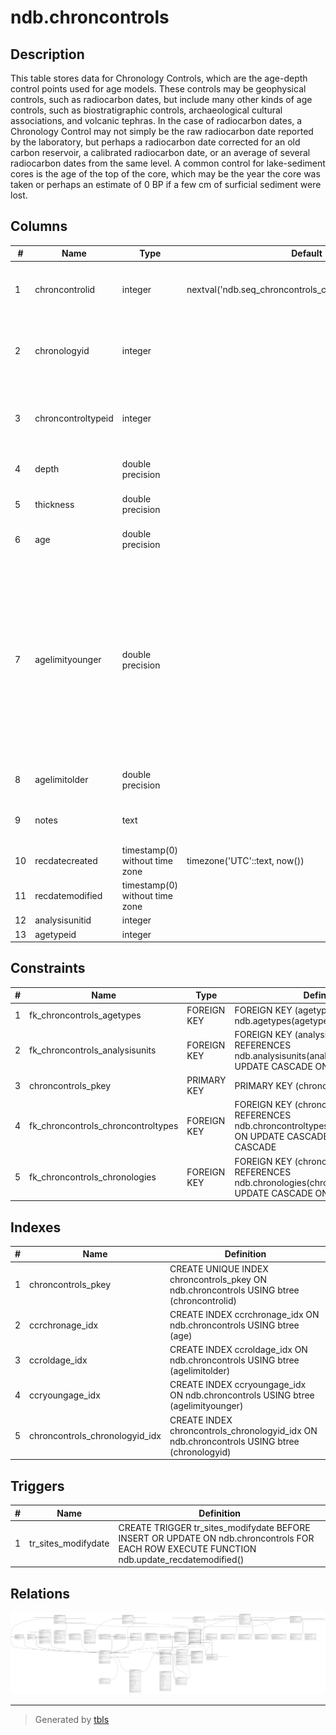 # ndb.chroncontrols

## Description

This table stores data for Chronology Controls, which are the age-depth control points used for age models. These controls may be geophysical controls, such as radiocarbon dates, but include many other kinds of age controls, such as biostratigraphic controls, archaeological cultural associations, and volcanic tephras. In the case of radiocarbon dates, a Chronology Control may not simply be the raw radiocarbon date reported by the laboratory, but perhaps a radiocarbon date corrected for an old carbon reservoir, a calibrated radiocarbon date, or an average of several radiocarbon dates from the same level. A common control for lake-sediment cores is the age of the top of the core, which may be the year the core was taken or perhaps an estimate of 0 BP if a few cm of surficial sediment were lost.

## Columns

| #  | Name               | Type                           | Default                                                   | Nullable | Children                                                                                                                                                                                                                                                  | Parents                                           | Comment                                                                                                                                                                                                                                                                                           |
| -- | ------------------ | ------------------------------ | --------------------------------------------------------- | -------- | --------------------------------------------------------------------------------------------------------------------------------------------------------------------------------------------------------------------------------------------------------- | ------------------------------------------------- | ------------------------------------------------------------------------------------------------------------------------------------------------------------------------------------------------------------------------------------------------------------------------------------------------- |
| 1  | chroncontrolid     | integer                        | nextval('ndb.seq_chroncontrols_chroncontrolid'::regclass) | false    | [ndb.chroncontrolranks](ndb.chroncontrolranks.md) [ndb.chroncontrolscal14c](ndb.chroncontrolscal14c.md) [ndb.eventchronology](ndb.eventchronology.md) [ndb.geochroncontrols](ndb.geochroncontrols.md) [ndb.relativechronology](ndb.relativechronology.md) |                                                   | An arbitrary Chronology Control identification number.                                                                                                                                                                                                                                            |
| 2  | chronologyid       | integer                        |                                                           | false    |                                                                                                                                                                                                                                                           | [ndb.chronologies](ndb.chronologies.md)           | Chronology to which the ChronControl belongs. Field links to the Chronolgies table.                                                                                                                                                                                                               |
| 3  | chroncontroltypeid | integer                        |                                                           | true     |                                                                                                                                                                                                                                                           | [ndb.chroncontroltypes](ndb.chroncontroltypes.md) | The type of Chronology Control. Field links to the ChronControlTypes table.                                                                                                                                                                                                                       |
| 4  | depth              | double precision               |                                                           | true     |                                                                                                                                                                                                                                                           |                                                   | Depth of the Chronology Control in cm.                                                                                                                                                                                                                                                            |
| 5  | thickness          | double precision               |                                                           | true     |                                                                                                                                                                                                                                                           |                                                   | Thickness of the Chronology Control in cm.                                                                                                                                                                                                                                                        |
| 6  | age                | double precision               |                                                           | true     |                                                                                                                                                                                                                                                           |                                                   | Age of the Chronology Control.                                                                                                                                                                                                                                                                    |
| 7  | agelimityounger    | double precision               |                                                           | true     |                                                                                                                                                                                                                                                           |                                                   | The younger age limit of a Chronology Control. This limit may be explicitly defined, for example the younger of the 2-sigma range limits of a calibrated radiocarbon date, or it may be more loosely defined, for example the younger limit on the range of dates for a biostratigraphic horizon. |
| 8  | agelimitolder      | double precision               |                                                           | true     |                                                                                                                                                                                                                                                           |                                                   | The older age limit of a Chronology Control.                                                                                                                                                                                                                                                      |
| 9  | notes              | text                           |                                                           | true     |                                                                                                                                                                                                                                                           |                                                   | Free form notes or comments about the Chronology Control.                                                                                                                                                                                                                                         |
| 10 | recdatecreated     | timestamp(0) without time zone | timezone('UTC'::text, now())                              | false    |                                                                                                                                                                                                                                                           |                                                   |                                                                                                                                                                                                                                                                                                   |
| 11 | recdatemodified    | timestamp(0) without time zone |                                                           | false    |                                                                                                                                                                                                                                                           |                                                   |                                                                                                                                                                                                                                                                                                   |
| 12 | analysisunitid     | integer                        |                                                           | true     |                                                                                                                                                                                                                                                           | [ndb.analysisunits](ndb.analysisunits.md)         |                                                                                                                                                                                                                                                                                                   |
| 13 | agetypeid          | integer                        |                                                           | true     |                                                                                                                                                                                                                                                           | [ndb.agetypes](ndb.agetypes.md)                   |                                                                                                                                                                                                                                                                                                   |

## Constraints

| # | Name                               | Type        | Definition                                                                                                                |
| - | ---------------------------------- | ----------- | ------------------------------------------------------------------------------------------------------------------------- |
| 1 | fk_chroncontrols_agetypes          | FOREIGN KEY | FOREIGN KEY (agetypeid) REFERENCES ndb.agetypes(agetypeid)                                                                |
| 2 | fk_chroncontrols_analysisunits     | FOREIGN KEY | FOREIGN KEY (analysisunitid) REFERENCES ndb.analysisunits(analysisunitid) ON UPDATE CASCADE ON DELETE CASCADE             |
| 3 | chroncontrols_pkey                 | PRIMARY KEY | PRIMARY KEY (chroncontrolid)                                                                                              |
| 4 | fk_chroncontrols_chroncontroltypes | FOREIGN KEY | FOREIGN KEY (chroncontroltypeid) REFERENCES ndb.chroncontroltypes(chroncontroltypeid) ON UPDATE CASCADE ON DELETE CASCADE |
| 5 | fk_chroncontrols_chronologies      | FOREIGN KEY | FOREIGN KEY (chronologyid) REFERENCES ndb.chronologies(chronologyid) ON UPDATE CASCADE ON DELETE CASCADE                  |

## Indexes

| # | Name                           | Definition                                                                                  |
| - | ------------------------------ | ------------------------------------------------------------------------------------------- |
| 1 | chroncontrols_pkey             | CREATE UNIQUE INDEX chroncontrols_pkey ON ndb.chroncontrols USING btree (chroncontrolid)    |
| 2 | ccrchronage_idx                | CREATE INDEX ccrchronage_idx ON ndb.chroncontrols USING btree (age)                         |
| 3 | ccroldage_idx                  | CREATE INDEX ccroldage_idx ON ndb.chroncontrols USING btree (agelimitolder)                 |
| 4 | ccryoungage_idx                | CREATE INDEX ccryoungage_idx ON ndb.chroncontrols USING btree (agelimityounger)             |
| 5 | chroncontrols_chronologyid_idx | CREATE INDEX chroncontrols_chronologyid_idx ON ndb.chroncontrols USING btree (chronologyid) |

## Triggers

| # | Name                | Definition                                                                                                                                 |
| - | ------------------- | ------------------------------------------------------------------------------------------------------------------------------------------ |
| 1 | tr_sites_modifydate | CREATE TRIGGER tr_sites_modifydate BEFORE INSERT OR UPDATE ON ndb.chroncontrols FOR EACH ROW EXECUTE FUNCTION ndb.update_recdatemodified() |

## Relations

![er](ndb.chroncontrols.svg)

---

> Generated by [tbls](https://github.com/k1LoW/tbls)